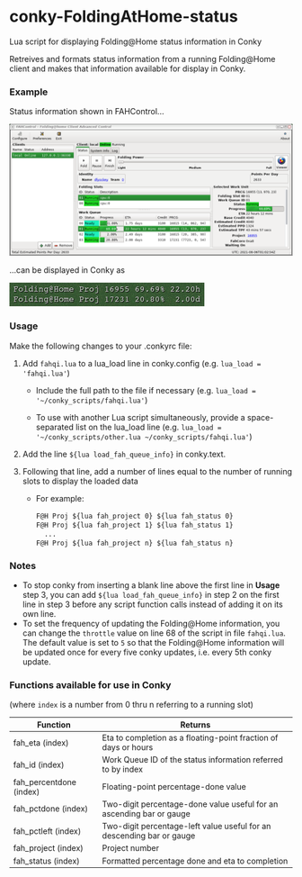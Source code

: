 # conky-FoldingAtHome-status

Lua script for displaying Folding@Home status information in Conky

Retreives and formats status information from a running Folding@Home
client and makes that information available for display in Conky.

### Example

Status information shown in FAHControl...

![Image of FAHClient](https://raw.githubusercontent.com/dfyockey/conky-FoldingAtHome-status/main/.github/images/FAHClient.png)

...can be displayed in Conky as

![Image of conky display](https://raw.githubusercontent.com/dfyockey/conky-FoldingAtHome-status/main/.github/images/conkydisplay.png)

### Usage

Make the following changes to your .conkyrc file:

1. Add `fahqi.lua` to a lua_load line in conky.config (e.g. `lua_load = 'fahqi.lua'`)
    - Include the full path to the file if necessary (e.g. `lua_load = '~/conky_scripts/fahqi.lua'`)
    
    - To use with another Lua script simultaneously, provide a
      space-separated list on the lua_load line
      (e.g. `lua_load = '~/conky_scripts/other.lua ~/conky_scripts/fahqi.lua'`)
      
2. Add the line `${lua load_fah_queue_info}` in conky.text.

3. Following that line, add a number of lines equal to the number of running slots to display the loaded data
    - For example:
        
        ```
        F@H Proj ${lua fah_project 0} ${lua fah_status 0}
        F@H Proj ${lua fah_project 1} ${lua fah_status 1}
          ...
        F@H Proj ${lua fah_project n} ${lua fah_status n}
        ```

### Notes

* To stop conky from inserting a blank line above the first line in **Usage** step 3, you can add `${lua load_fah_queue_info}` in step 2 on the first line in step 3 before any script function calls instead of adding it on its own line.
* To set the frequency of updating the Folding@Home information, you can change the `throttle` value on line 68 of the script in file `fahqi.lua`. The default value is set to `5` so that the Folding@Home information will be updated once for every five conky updates, i.e. every 5th conky update.

### Functions available for use in Conky
(where `index` is a number from 0 thru n referring to a running slot)

<table>
<thead>
<tr><th>Function</th><th>Returns</th></tr>
</thead>
<tbody>
<tr><td>fah_eta (index)</td><td>Eta to completion as a floating-point fraction of days or hours</td></tr>
<tr><td>fah_id (index)</td><td>Work Queue ID of the status information referred to by index</td></tr>
<tr><td>fah_percentdone (index)</td><td>Floating-point percentage-done value</td></tr>
<tr><td>fah_pctdone (index)</td><td>Two-digit percentage-done value useful for an ascending bar or gauge</td></tr>
<tr><td>fah_pctleft (index)</td><td>Two-digit percentage-left value useful for an descending bar or gauge</td></tr>
<tr><td>fah_project (index)</td><td>Project number</td></tr>
<tr><td>fah_status (index)</td><td>Formatted percentage done and eta to completion</td></tr>
</tbody>
</table>
